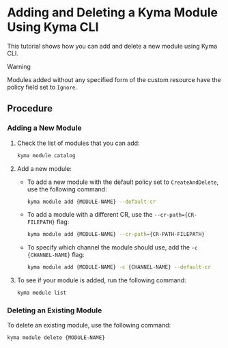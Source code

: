 # Adding and Deleting a Kyma Module Using Kyma CLI

This tutorial shows how you can add and delete a new module using Kyma CLI.

> [!WARNING]
> Modules added without any specified form of the custom resource have the policy field set to `Ignore`.

## Procedure

### Adding a New Module

1. Check the list of modules that you can add:

   ```bash
   kyma module catalog
   ```

2. Add a new module:

   * To add a new module with the default policy set to `CreateAndDelete`, use the following command:

      ```bash
      kyma module add {MODULE-NAME} --default-cr
      ```

   * To add a module with a different CR, use the `--cr-path={CR-FILEPATH}` flag:

      ```bash
      kyma module add {MODULE-NAME} --cr-path={CR-PATH-FILEPATH}
      ```

   * To specify which channel the module should use, add the `-c {CHANNEL-NAME}` flag:

      ```bash
      kyma module add {MODULE-NAME} -c {CHANNEL-NAME} --default-cr
      ```

3. To see if your module is added, run the following command:

   ```bash
   kyma module list
   ```

### Deleting an Existing Module

To delete an existing module, use the following command:

   ```bash
   kyma module delete {MODULE-NAME} 
   ```
